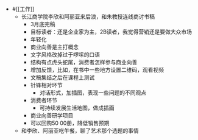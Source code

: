 - #[[工作]]
    - 长江商学院李欣和阿丽亚来后浪，和朱教授连线商讨书稿
        - 3月底完稿
        - 目标读者：还是企业家为主，2B读者，我觉得营销还是要做大众市场
        - 年轻化
        - 商业向善是主打概念
        - 文字风格改掉过于啰嗦的口语
        - 结构有点虎头蛇尾，消费者怎样参与商业向善
        - 增加反馈，比如，在书中一些地方设置二维码，观看视频
        - 文稿集结之后在课程上测试
        - 针锋相对环节
            - 对话形式，加插图，表现一些问题的不同观点
        - 消费者环节
            - 可持续发展生活地图，做成插画
        - 商业向善研学项目
        - 可以回购50 00册，降低销售预期
    - 和李欣、阿丽亚吃午餐，聊了艺术那个选题的事情
